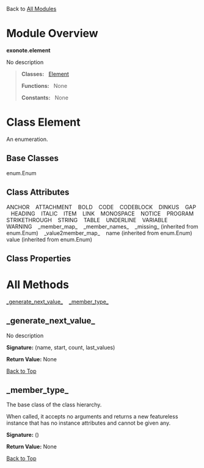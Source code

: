 Back to [All Modules](https://github.com/pyrustic/blob/master/docs/modules/README.md#readme)

# Module Overview

**exonote.element**
 
No description

> **Classes:** &nbsp; [Element](https://github.com/pyrustic/blob/master/docs/modules/content/exonote.element/content/classes/Element.md#class-element)
>
> **Functions:** &nbsp; None
>
> **Constants:** &nbsp; None

# Class Element
An enumeration.

## Base Classes
enum.Enum

## Class Attributes
ANCHOR &nbsp;&nbsp; ATTACHMENT &nbsp;&nbsp; BOLD &nbsp;&nbsp; CODE &nbsp;&nbsp; CODEBLOCK &nbsp;&nbsp; DINKUS &nbsp;&nbsp; GAP &nbsp;&nbsp; HEADING &nbsp;&nbsp; ITALIC &nbsp;&nbsp; ITEM &nbsp;&nbsp; LINK &nbsp;&nbsp; MONOSPACE &nbsp;&nbsp; NOTICE &nbsp;&nbsp; PROGRAM &nbsp;&nbsp; STRIKETHROUGH &nbsp;&nbsp; STRING &nbsp;&nbsp; TABLE &nbsp;&nbsp; UNDERLINE &nbsp;&nbsp; VARIABLE &nbsp;&nbsp; WARNING &nbsp;&nbsp; \_member\_map\_ &nbsp;&nbsp; \_member\_names\_ &nbsp;&nbsp; \_missing\_ (inherited from enum.Enum) &nbsp;&nbsp; \_value2member\_map\_ &nbsp;&nbsp; name (inherited from enum.Enum) &nbsp;&nbsp; value (inherited from enum.Enum)

## Class Properties


# All Methods
[\_generate\_next\_value\_](#_generate_next_value_) &nbsp;&nbsp; [\_member\_type\_](#_member_type_)

## \_generate\_next\_value\_
No description



**Signature:** (name, start, count, last\_values)





**Return Value:** None

[Back to Top](#module-overview)


## \_member\_type\_
The base class of the class hierarchy.

When called, it accepts no arguments and returns a new featureless
instance that has no instance attributes and cannot be given any.



**Signature:** ()





**Return Value:** None

[Back to Top](#module-overview)




